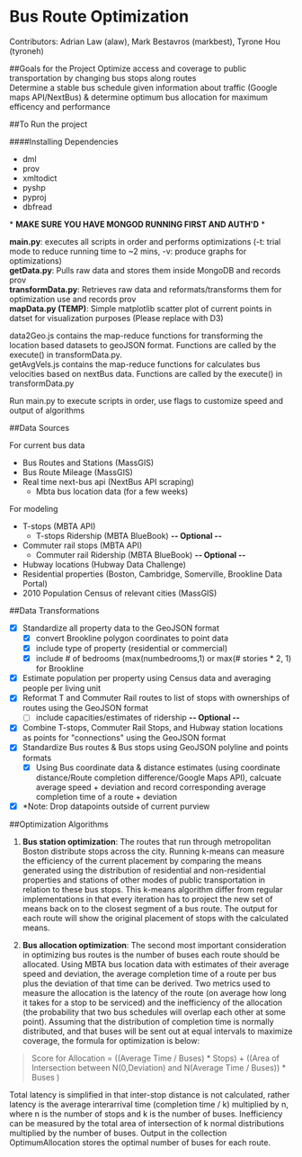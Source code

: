 Bus Route Optimization
=======================

Contributors: Adrian Law (alaw), Mark Bestavros (markbest),  Tyrone Hou (tyroneh)

##Goals for the Project
Optimize access and coverage to public transportation by changing bus stops along routes  
Determine a stable bus schedule given information about traffic (Google maps API/NextBus) & determine optimum bus allocation for maximum efficency and performance 
  
##To Run the project

####Installing Dependencies
* dml
* prov
* xmltodict
* pyshp
* pyproj
* dbfread
  
\* **MAKE SURE YOU HAVE MONGOD RUNNING FIRST AND AUTH'D** \*
  
**main.py**: executes all scripts in order and performs optimizations (-t: trial mode to reduce running time to ~2 mins, -v: produce graphs for optimizations)  
**getData.py**: Pulls raw data and stores them inside MongoDB and records prov  
**transformData.py**: Retrieves raw data and reformats/transforms them for optimization use and records prov  
**mapData.py (TEMP)**: Simple matplotlib scatter plot of current points in datset for visualization purposes (Please replace with D3)
  
data2Geo.js contains the map-reduce functions for transforming the location based datasets to geoJSON format. Functions are called by the execute() in transformData.py.  
getAvgVels.js contains the map-reduce functions for calculates bus velocities based on nextBus data. Functions are called by the execute() in transformData.py
  
Run main.py to execute scripts in order, use flags to customize speed and output of algorithms
  
##Data Sources 
  
For current bus data
*	Bus Routes and Stations (MassGIS) 
*	Bus Route Mileage (MassGIS) 
*	Real time next-bus api (NextBus API scraping) 
	*	Mbta bus location data (for a few weeks)
  
For modeling 
*	T-stops (MBTA API) 
	*	T-stops Ridership (MBTA BlueBook) **-- Optional --**
*	Commuter rail stops (MBTA API)
	*	Commuter rail Ridership (MBTA BlueBook) **-- Optional --**
*	Hubway locations (Hubway Data Challenge)
*	Residential properties (Boston, Cambridge, Somerville, Brookline Data Portal)
*	2010 Population Census of relevant cities (MassGIS)
  
##Data Transformations
  
- [x] Standardize all property data to the GeoJSON format
	- [x] convert Brookline polygon coordinates to point data
	- [x] include type of property (residential or commercial)
	- [x] include # of bedrooms (max(numbedrooms,1) or max(# stories * 2, 1) for Brookline
- [x] Estimate population per property using Census data and averaging people per living unit
- [x] Reformat T and Commuter Rail routes to list of stops with ownerships of routes using the GeoJSON format
	- [ ] include capacities/estimates of ridership **-- Optional --**
- [x] Combine T-stops, Commuter Rail Stops, and Hubway station locations as points for "connections" using the GeoJSON format
- [x] Standardize Bus routes & Bus stops using GeoJSON polyline and points formats
 	- [x] Using Bus coordinate data & distance estimates (using coordinate distance/Route completion difference/Google Maps API), calcuate average speed + deviation and record corresponding average completion time of a route + deviation
- [x] \*Note: Drop datapoints outside of current purview
  
##Optimization Algorithms  
  
1. **Bus station optimization**: The routes that run through metropolitan Boston distribute stops across the city. Running k-means can measure the efficiency of the current placement by comparing the means generated using the distribution of residential and non-residential properties and stations of other modes of public transportation in relation to these bus stops. This k-means algorithm differ from regular implementations in that every iteration has to project the new set of means back on to the closest segment of a bus route. The output for each route will show the original placement of stops with the calculated means.

2. **Bus allocation optimization**: The second most important consideration in optimizing bus routes is the number of buses each route should be allocated. Using MBTA bus location data with estimates of their average speed and deviation, the average completion time of a route per bus plus the deviation of that time can be derived. Two metrics used to measure the allocation is the latency of the route (on average how long it takes for a stop to be serviced) and the inefficiency of the allocation (the probability that two bus schedules will overlap each other at some point).  Assuming that the distribution of completion time is normally distributed, and that buses will be sent out at equal intervals to maximize coverage, the formula for optimization is below:  
  
> Score for Allocation = \(\(Average Time / Buses\) \* Stops\) \+ \(\(Area of Intersection between N\(0,Deviation\) and N\(Average Time / Buses\)\) \* Buses \)

Total latency is simplified in that inter-stop distance is not calculated, rather latency is the average interarrival time (completion time / k) multiplied by n, where n is the number of stops and k is the number of buses. Inefficiency can be measured by the total area of intersection of k normal distributions multiplied by the number of buses. Output in the collection OptimumAllocation stores the optimal number of buses for each route.


  





